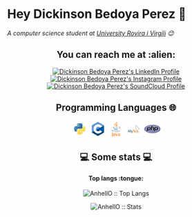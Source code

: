 # Hey Dickinson Bedoya Perez 👻
<p><em>A computer science student at <a href="https://www.urv.cat/es/">University Rovira i Virgili</a> 😊</br>
</em></p>

<h2 align="center">You can reach me at :alien:</h2>

<p align="center">
  <a href="https://www.linkedin.com/in/dickinson-bedoya-perez-75843120b/">
    <img src="https://www.vectorlogo.zone/logos/linkedin/linkedin-icon.svg" alt="Dickinson Bedoya Perez's LinkedIn Profile" height="30" width="30">
  </a>
  
   <a href="https://www.instagram.com/es.dbp.www/">
    <img src="https://www.vectorlogo.zone/logos/instagram/instagram-icon.svg" alt="Dickinson Bedoya Perez's Instagram Profile" height="30" width="30">
  </a>
  
  <a href="https://soundcloud.com/dickinsonbp-bedoya">
    <img src="https://www.vectorlogo.zone/logos/soundcloud/soundcloud-icon.svg" alt="Dickinson Bedoya Perez's SoundCloud Profile" height="30" width="30">
  </a>

</p>

<h2 align="center">Programming Languages 🌐</h2>

<p align="center">

  <img src="https://raw.githubusercontent.com/github/explore/80688e429a7d4ef2fca1e82350fe8e3517d3494d/topics/python/python.png" alt="python" width="38">
  <img src="https://raw.githubusercontent.com/github/explore/80688e429a7d4ef2fca1e82350fe8e3517d3494d/topics/c/c.png" alt="C" width="38">
  <img src="https://raw.githubusercontent.com/github/explore/80688e429a7d4ef2fca1e82350fe8e3517d3494d/topics/java/java.png" alt="java" width="38">
  <img src="https://raw.githubusercontent.com/github/explore/80688e429a7d4ef2fca1e82350fe8e3517d3494d/topics/mysql/mysql.png" alt="mysql" width="38">
  <img src="https://raw.githubusercontent.com/github/explore/80688e429a7d4ef2fca1e82350fe8e3517d3494d/topics/php/php.png" alt="php" width="38">
  

</p>

<h2 align="center" >💻 Some stats 💻</h2>

<h4 align="center">Top langs :tongue:</h4>

<p align="center"><img src="https://github-readme-stats.vercel.app/api/top-langs/?username=DickinsonBP&langs_count=10&theme=tokyonight&layout=compact" alt="AnhellO :: Top Langs" /></p>
<p align="center"><img src="https://github-readme-stats.vercel.app/api?username=DickinsonBP&show_icons=true&title_color=fff&icon_color=79ff97&text_color=9f9f9f&bg_color=151515" alt="AnhellO :: Stats" /></p>
